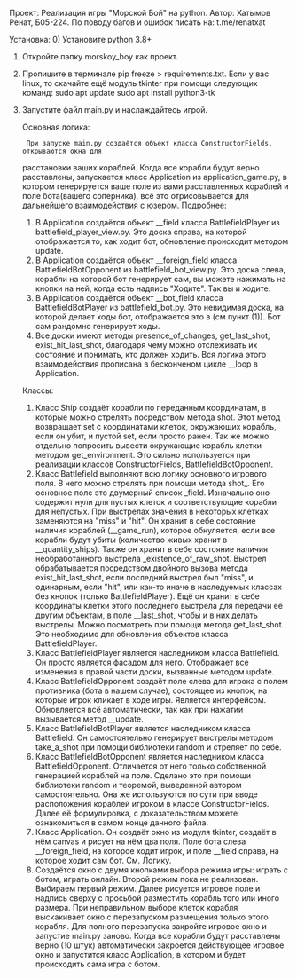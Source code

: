
Проект:
    Реализация игры "Морской Бой" на python. Автор: Хатымов Ренат, Б05-224.
По поводу багов и ошибок писать на: t.me/renatxat

Установка:
0) Установите python 3.8+
1) Откройте папку morskoy_boy как проект.
2) Пропишите в терминале pip freeze > requirements.txt. Если у вас linux, то скачайте ещё модуль tkinter
при помощи следующих команд:
sudo apt update
sudo apt install python3-tk
3) Запустите файл main.py и наслаждайтесь игрой.


    Основная логика:

        При запуске main.py создаётся объект класса ConstructorFields, открываются окна для
    расстановки ваших кораблей. Когда все корабли будут верно расставлены, запускается класс 
    Application из application_game.py, в котором генерируется ваше поле из вами расставленных
    кораблей и поле бота(вашего соперника), всё это отрисовывается для дальнейшего взаимодействия с юзером.
    Подробнее:
    1) В Application создаётся объект __field класса BattlefieldPlayer из battlefield_player_view.py.
    Это доска справа, на которой отображается то, как ходит бот, обновление происходит методом update.
    2) В Application создаётся объект __foreign_field класса BattlefieldBotOpponent из battlefield_bot_view.py.
    Это доска слева, корабли на которой бот генерирует сам, вы можете нажимать на кнопки на ней,
    когда есть надпись "Ходите". Так вы и ходите.
    3) В Application создаётся объект __bot_field класса BattlefieldBotPlayer из battlefield_bot.py.
    Это невидимая доска, на которой делает ходы бот, отображается это в (см пункт (1)).
    Бот сам рандомно генерирует ходы.
    4) Все доски имеют методы presence_of_changes, get_last_shot, exist_hit_last_shot, благодаря чему можно
    отслеживать их состояние и понимать, кто должен ходить. Вся логика этого взаимодействия прописана в бесконченом
    цикле __loop в Application.

    Классы:

    1) Класс Ship создаёт корабли по переданным координатам, в которые можно стрелять посредством метода shot.
    Этот метод возвращает set с координатами клеток, окружающих корабль, если он убит, и пустой set,
    если просто ранен.
    Так же можно отдельно попросить вывести окружающие корабль клетки методом get_environment. Это сильно
    используется при реализации классов ConstructorFields, BattlefieldBotOpponent.
    2) Класс Battlefield выполняют всю логику основного игрового поля. В него можно стрелять при помощи метода
    shot_. Его основное поле это двумерный список _field. Изначально оно содержит нули для пустых клеток и
    соответствующие корабли для непустых. При выстрелах значения в некоторых клетках заменяются на "miss" и "hit".
      Он хранит в себе состояниe наличия кораблей (__game_run), которое обнуляется,
    если все корабли будут убиты (количество живых хранит в __quantity_ships).
      Также он хранит в себе состояние наличия необработанного выстрела _existence_of_raw_shot. Выстрел
    обрабатывается посредством двойного вызова метода exist_hit_last_shot, если последний выстрел был "miss",
    и одинарным, если "hit", или как-то иначе в наследуемых классах без кнопок (только BattlefieldPlayer).
      Ещё он хранит в себе координаты клетки этого последнего выстрела для передачи её другим объектам,
    в поле __last_shot, чтобы и в них делать выстрелы. Можно посмотреть при помощи метода get_last_shot.
    Это необходимо для обновления объектов класса BattlefieldPlayer.
    3) Класс BattlefieldPlayer является наследником класса Battlefield. Он просто является фасадом для него.
    Отображает все изменения в правой части доски, вызванные методом update.
    4) Класс BattlefieldOpponent создаёт поле слева для игрока с полем противника (бота в нашем случае),
    состоящее из кнопок, на которые игрок кликает в ходе игры. Является интерфейсом. Обновляется всё автоматически,
    так как при нажатии вызывается метод __update.
    5) Класс BattlefieldBotPlayer является наследником класса Battlefield. Он самостоятельно генерирует выстрелы
    методом take_a_shot при помощи библиотеки random и стреляет по себе.
    6) Класс BattlefieldBotOpponent является наследником класса BattlefieldOpponent. Отличается от него только 
    собственной генерацией кораблей на поле. Сделано это при помощи библиотеки random и теоремой,
    выведенной автором самостоятельно. Она же используются по сути при вводе расположения кораблей игроком в
    классе ConstructorFields. Далее её формулировка, с доказательством можете ознакомиться в самом
    конце данного файла.
    7) Класс Application. Он создаёт окно из модуля tkinter, создаёт в нём canvas и рисует на нём два поля.
    Поле бота слева __foreign_field, на которое ходит игрок, и поле __field справа, на которое ходит сам бот.
    См. Логику.
    8) Создаётся окно с двумя кнопками выбора режима игры: играть с ботом, играть онлайн.
    Второй режим пока не реализован. Выбираем первый режим. Далее рисуется игровое поле и надпись сверху с просьбой
    разместить корабль того или иного размера. При неправильном выборе клеток корабля выскакивает окно с перезапуском
    размещения только этого корабля. Для полного перезапуска закройте игровое окно и запустие main.py заново. Когда
    все корабли будут расставлены верно (10 штук) автоматически закроется действующее игровое окно и запустится
    класс Application, в котором и будет происходить сама игра с ботом.
